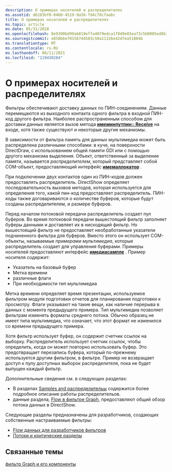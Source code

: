 ```yaml
---
description: О примерах носителей и распределителях
ms.assetid: d6283bf0-0460-4519-9a56-fd4c78cfaabc
title: О примерах носителей и распределителях
ms.topic: article
ms.date: 05/31/2018
ms.openlocfilehash: 0e9390bd99ab019effa40f9edca1f8d9e03ea73c5b0085ed8b1bc13f013cad6a
ms.sourcegitcommit: e858bbe701567d4583c50a11326e42d7ea51804b
ms.translationtype: MT
ms.contentlocale: ru-RU
ms.lasthandoff: 08/11/2021
ms.locfileid: "119430284"
---
```

# <a name="about-media-samples-and-allocators"></a>О примерах носителей и распределителях

Фильтры обеспечивают доставку данных по ПИН-соединениям. Данные перемещаются из выходного контакта одного фильтра в входной ПИН-код другого фильтра. Наиболее распространенным способом для доставки данных является вызов метода [**имеминпутпин:: Receive**](/windows/desktop/api/Strmif/nf-strmif-imeminputpin-receive) на входе, хотя также существуют и некоторые другие механизмы.

В зависимости от фильтра память для данных мультимедиа может быть распределена различными способами: в куче, на поверхности DirectDraw, с использованием общей памяти GDI или с помощью другого механизма выделения. Объект, ответственный за выделение памяти, называется *распределителем*, который представляет собой COM-объект, предоставляющий интерфейс [**имемаллокатор**](/windows/desktop/api/Strmif/nn-strmif-imemallocator) .

При подключении двух контактов один из ПИН-кодов должен предоставлять распределитель. DirectShow определяет последовательность вызовов методов, которая используется для определения того, какой пин-код предоставляет распределитель. ПИН-коды также договариваются о количестве буферов, которые будут созданы распределителем, и размере буферов.

Перед началом потоковой передачи распределитель создает пул буферов. Во время потоковой передачи вышестоящий фильтр заполняет буферы данными и доставляет их в нисходящий фильтр. Но вышестоящий фильтр не предоставляет необработанные указатели подчиненного фильтра для буферов. Вместо этого он использует COM-объекты, называемые *примерами мультимедиа*, которые распределитель создает для управления буферами. Примеры носителей предоставляют интерфейс [**имедиасампле**](/windows/desktop/api/Strmif/nn-strmif-imediasample) . Пример носителя содержит:

-   Указатель на базовый буфер
-   Метка времени
-   различные флаги
-   При необходимости тип мультимедиа

Метка времени определяет время презентации, используемое фильтром модуля подготовки отчетов для планирования подготовки к просмотру. Флаги указывают на такие вещи, как наличие перерыва в данных с момента предыдущего примера. Тип мультимедиа позволяет фильтрам изменять форматы среднего потока. Обычно образец не имеет типа мультимедиа, что означает, что этот формат не изменился со времени предыдущего примера.

Хотя фильтр использует буфер, он содержит счетчик ссылок на выборку. Распределитель использует счетчик ссылок, чтобы определить, когда он может повторно использовать буфер. Это предотвращает перезапись буфера, который по-прежнему используется другим фильтром, в фильтре. Пример не возвращает доступ к пулу доступных выборок распределителя, пока не будет выпущен каждый фильтр.

Дополнительные сведения см. в следующих разделах:

-   В разделах [Samples and распределительы](samples-and-allocators.md) содержится более подробное описание работы распределительов.
-   данные раздела, [Flow в фильтре Graph,](data-flow-in-the-filter-graph.md) предоставляют общий обзор потока данных в DirectShow.

Следующие разделы предназначены для разработчиков, создающих собственные настраиваемые фильтры:

-   [Flow данных для разработчиков фильтров](data-flow-for-filter-developers.md)
-   [Потоки и критические разделы](threads-and-critical-sections.md)

## <a name="related-topics"></a>Связанные темы

<dl> <dt>

[фильтр Graph и его компоненты](the-filter-graph-and-its-components.md)
</dt> </dl>

 

 



